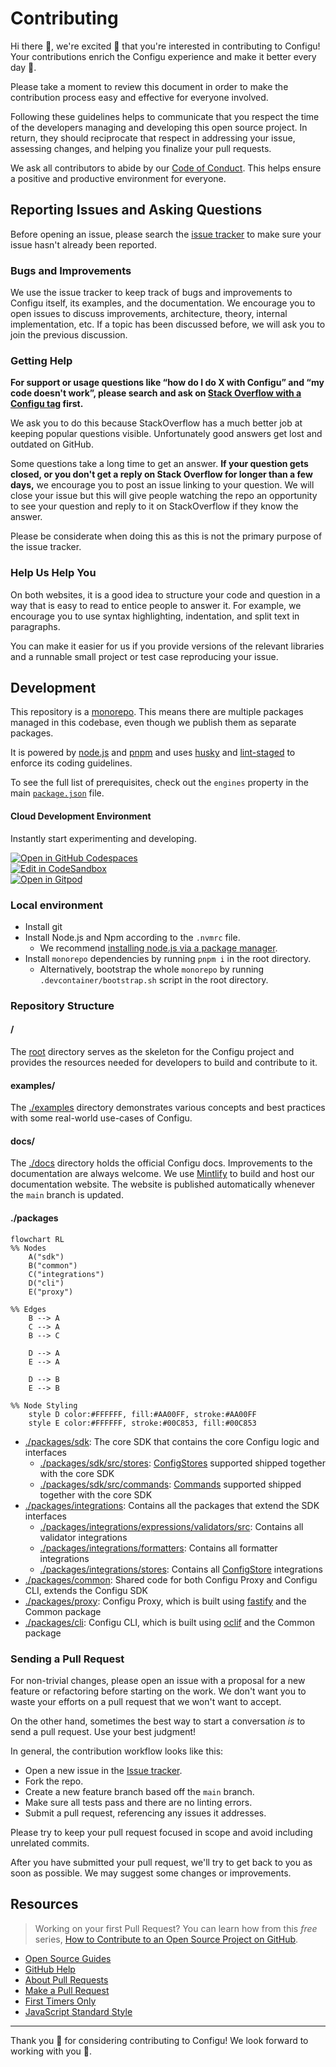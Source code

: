 # Contributing

Hi there 👋, we're excited 🤗 that you're interested in contributing to Configu! Your contributions enrich the Configu experience and make it better every day 🤩.

Please take a moment to review this document in order to make the contribution process easy and effective for everyone involved.

Following these guidelines helps to communicate that you respect the time of the developers managing and developing this open source project. In return, they should reciprocate that respect in addressing your issue, assessing changes, and helping you finalize your pull requests.

We ask all contributors to abide by our [Code of Conduct](https://github.com/configu/configu/blob/main/.github/CODE_OF_CONDUCT.md). This helps ensure a positive and productive environment for everyone.

## Reporting Issues and Asking Questions

Before opening an issue, please search the [issue tracker](https://github.com/configu/configu/issues) to make sure your issue hasn't already been reported.

### Bugs and Improvements

We use the issue tracker to keep track of bugs and improvements to Configu itself, its examples, and the documentation. We encourage you to open issues to discuss improvements, architecture, theory, internal implementation, etc. If a topic has been discussed before, we will ask you to join the previous discussion.

### Getting Help

**For support or usage questions like “how do I do X with Configu” and “my code doesn't work”, please search and ask on [Stack Overflow with a Configu tag](https://stackoverflow.com/questions/tagged/configu?sort=votes&pageSize=50) first.**

We ask you to do this because StackOverflow has a much better job at keeping popular questions visible. Unfortunately good answers get lost and outdated on GitHub.

Some questions take a long time to get an answer. **If your question gets closed, or you don't get a reply on Stack Overflow for longer than a few days,** we encourage you to post an issue linking to your question. We will close your issue but this will give people watching the repo an opportunity to see your question and reply to it on StackOverflow if they know the answer.

Please be considerate when doing this as this is not the primary purpose of the issue tracker.

### Help Us Help You

On both websites, it is a good idea to structure your code and question in a way that is easy to read to entice people to answer it. For example, we encourage you to use syntax highlighting, indentation, and split text in paragraphs.

You can make it easier for us if you provide versions of the relevant libraries and a runnable small project or test case reproducing your issue.

## Development

This repository is a [monorepo](https://trunkbaseddevelopment.com/monorepos/). This means there are multiple packages managed in this codebase, even though we publish them as separate packages.

It is powered by [node.js](https://nodejs.org/) and [pnpm](https://pnpm.io/) and uses [husky](https://typicode.github.io/husky/) and [lint-staged](https://github.com/lint-staged/lint-staged) to enforce its coding guidelines.

To see the full list of prerequisites, check out the `engines` property in the main [`package.json`](https://github.com/configu/configu/blob/main/package.json#L7) file.

#### Cloud Development Environment

Instantly start experimenting and developing.

[![Open in GitHub Codespaces](https://github.com/codespaces/badge.svg)](https://codespaces.new/configu/configu)<br/>
[![Edit in CodeSandbox](https://assets.codesandbox.io/github/button-edit-lime.svg)](https://codesandbox.io/p/github/configu/configu/main)<br/>
[![Open in Gitpod](https://gitpod.io/button/open-in-gitpod.svg)](https://gitpod.io/#https://github.com/configu/configu)

### Local environment

- Install git
- Install Node.js and Npm according to the `.nvmrc` file.
  - We recommend [installing node.js via a package manager](https://nodejs.org/en/download/package-manager/).
- Install `monorepo` dependencies by running `pnpm i` in the root directory.
  - Alternatively, bootstrap the whole `monorepo` by running `.devcontainer/bootstrap.sh` script in the root directory.

### Repository Structure

#### **/**

The [root](https://github.com/configu/configu/blob/main/package.json) directory serves as the skeleton for the Configu project and provides the resources needed for developers to build and contribute to it.

#### **examples/**

The [./examples](https://github.com/configu/configu/tree/main/examples) directory demonstrates various concepts and best practices with some real-world use-cases of Configu.

#### **docs/**

The [./docs](https://github.com/configu/configu/tree/main/docs) directory holds the official Configu docs. Improvements to the documentation are always welcome. We use [Mintlify](https://mintlify.com/) to build and host our documentation website. The website is published automatically whenever the `main` branch is updated.

#### **./packages**

```mermaid
flowchart RL
%% Nodes
    A("sdk")
    B("common")
	C("integrations")
	D("cli")
	E("proxy")

%% Edges
	B --> A
	C --> A
	B --> C

	D --> A
	E --> A

	D --> B
	E --> B

%% Node Styling
    style D color:#FFFFFF, fill:#AA00FF, stroke:#AA00FF
    style E color:#FFFFFF, stroke:#00C853, fill:#00C853
```

- [./packages/sdk](https://github.com/configu/configu/tree/main/packages/sdk): The core SDK that contains the core Configu logic and interfaces
  - [./packages/sdk/src/stores](https://github.com/configu/configu/tree/main/packages/ts/src/stores): [ConfigStores](https://configu.com/docs/config-store/) supported shipped together with the core SDK
  - [./packages/sdk/src/commands](https://github.com/configu/configu/tree/main/packages/ts/src/commands): [Commands](https://configu.com/docs/commands/) supported shipped together with the core SDK
- [./packages/integrations](https://github.com/configu/configu/tree/main/packages/integrations): Contains all the packages that extend the SDK interfaces
  - [./packages/integrations/expressions/validators/src](https://github.com/configu/configu/tree/main/packages/integrations/expressions/validators/src): Contains all validator integrations
  - [./packages/integrations/formatters](https://github.com/configu/configu/tree/main/packages/integrations/formatters): Contains all formatter integrations
  - [./packages/integrations/stores](https://github.com/configu/configu/tree/main/packages/integrations): Contains all [ConfigStore](https://configu.com/docs/config-store/) integrations
- [./packages/common](https://github.com/configu/configu/tree/main/packages/common): Shared code for both Configu Proxy and Configu CLI, extends the Configu SDK
- [./packages/proxy](https://github.com/configu/configu/tree/main/packages/proxy): Configu Proxy, which is built using [fastify](https://fastify.dev/) and the Common package
- [./packages/cli](https://github.com/configu/configu/tree/main/packages/cli): Configu CLI, which is built using [oclif](https://oclif.io/) and the Common package

### Sending a Pull Request

For non-trivial changes, please open an issue with a proposal for a new feature or refactoring before starting on the work. We don't want you to waste your efforts on a pull request that we won't want to accept.

On the other hand, sometimes the best way to start a conversation _is_ to send a pull request. Use your best judgment!

In general, the contribution workflow looks like this:

- Open a new issue in the [Issue tracker](https://github.com/configu/configu/issues).
- Fork the repo.
- Create a new feature branch based off the `main` branch.
- Make sure all tests pass and there are no linting errors.
- Submit a pull request, referencing any issues it addresses.

Please try to keep your pull request focused in scope and avoid including unrelated commits.

After you have submitted your pull request, we'll try to get back to you as soon as possible. We may suggest some changes or improvements.

## Resources

> Working on your first Pull Request? You can learn how from this _free_ series, [How to Contribute to an Open Source Project on GitHub](https://egghead.io/courses/how-to-contribute-to-an-open-source-project-on-github).

- [Open Source Guides](https://opensource.guide/how-to-contribute/)
- [GitHub Help](https://help.github.com)
- [About Pull Requests](https://help.github.com/articles/about-pull-requests/)
- [Make a Pull Request](http://makeapullrequest.com/)
- [First Timers Only](http://www.firsttimersonly.com/)
- [JavaScript Standard Style](https://standardjs.com/)

---

Thank you 💙 for considering contributing to Configu! We look forward to working with you 🤝.
